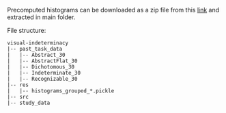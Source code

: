 
Precomputed histograms can be downloaded as a zip file from this
[link](https://drive.google.com/file/d/1EnI10uc3UlagtTtx4DLIVaBEmoJkQMe7/view?usp=sharing)
and extracted in main folder. 

File structure:
```
visual-indeterminacy
|-- past_task_data
|   |-- Abstract_30
|   |-- AbstractFlat_30
|   |-- Dichotomous_30
|   |-- Indeterminate_30
|   |-- Recognizable_30
|-- res
|   |-- histograms_grouped_*.pickle
|-- src
|-- study_data
```